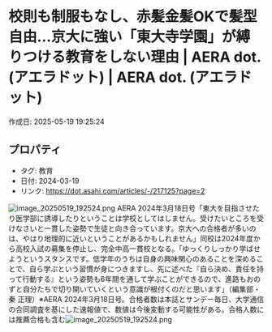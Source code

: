 # 校則も制服もなし、赤髪金髪OKで髪型自由…京大に強い「東大寺学園」が縛りつける教育をしない理由 | AERA dot. (アエラドット) | AERA dot. (アエラドット) 

作成日: 2025-05-19 19:25:24

## プロパティ

- タグ: 教育
- 日付: 2024-03-19
- リンク: https://dot.asahi.com/articles/-/217125?page=2

![image_20250519_192524.png](../assets/image_20250519_192524.png)
AERA 2024年3月18日号「東大を目指させたり医学部に誘導したりということは学校としてはしません。受けたいところを受けなさいと一貫した姿勢で生徒と向き合っています。京大への合格者が多いのは、やはり地理的に近いということがあるかもしれません」同校は2024年度から高校入試の募集を停止し、完全中高一貫校となる。「ゆっくりしっかり学ばせようというスタンスです。低学年のうちは自身の興味関心のあることを深めることで、自ら学ぶという習慣が身につきますし、先に述べた『自ら決め、責任を持って行動する』という姿勢も6年間を通して学ぶことができるので、進路もおのずと自分たちで切り開いていくという意識が根付くのだと思います」（編集部・秦 正理）※AERA 2024年3月18日号。合格者数は本誌とサンデー毎日、大学通信の合同調査を基にした速報値で、数値は今後変動する可能性がある。合格人数には推薦合格も含む![image_20250519_192524.png](../assets/image_20250519_192524.png)
